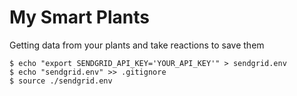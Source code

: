 # My Smart Plants

Getting data from your plants and take reactions to save them 


```
$ echo "export SENDGRID_API_KEY='YOUR_API_KEY'" > sendgrid.env
$ echo "sendgrid.env" >> .gitignore
$ source ./sendgrid.env
```

